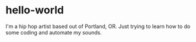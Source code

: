 # hello-world

I'm a hip hop artist based out of Portland, OR. Just trying to learn how to do some coding and automate my sounds.
